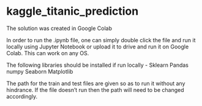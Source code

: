 # kaggle_titanic_prediction

The solution was created in Google Colab

In order to run the .ipynb file, one can simply double click the file and run it locally using Jupyter Notebook or upload it to drive and run it on Google Colab. This can work on any OS.

The following libraries should be installed if run locally - 
Sklearn
Pandas
numpy
Seaborn
Matplotlib

The path for the train and test files are given so as to run it without any hindrance. If the file doesn’t run then the path will need to be changed accordingly.
